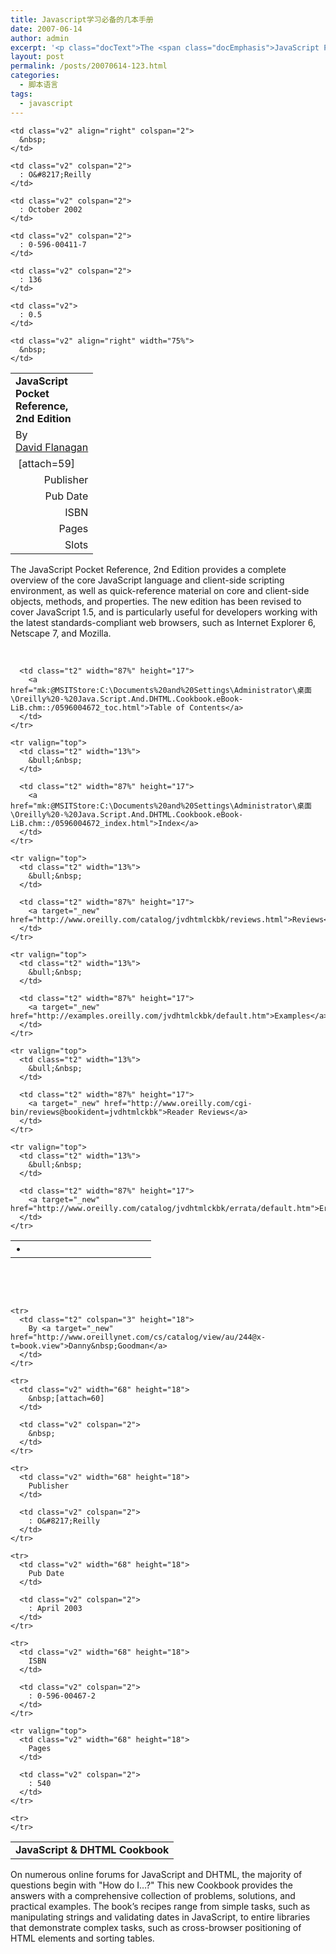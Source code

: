 ```yaml
---
title: Javascript学习必备的几本手册
date: 2007-06-14
author: admin
excerpt: '<p class="docText">The <span class="docEmphasis">JavaScript Pocket Reference</span>, 2nd Edition provides a complete overview of the core JavaScript language and client-side scripting environment, as well as quick-reference material on core and client-side objects, methods, and properties. The new edition has been revised to cover JavaScript 1.5, and is particularly useful for developers working with the latest standards-compliant web browsers, such as Internet Explorer 6, Netscape 7, and Mozilla.</p>'
layout: post
permalink: /posts/20070614-123.html
categories:
  - 脚本语言
tags:
  - javascript
---
```

<table cellspacing="0" cellpadding="0" width="469" border="0">
  <tr valign="top">
    <td class="v2" colspan="3" height="20">
      <strong>JavaScript Pocket Reference, 2nd Edition</strong>
    </td>
  </tr>
  
  <tr>
    <td class="v2" colspan="3" height="18">
      By <a class="v1" target="_new" href="http://www.oreillynet.com/cs/catalog/view/au/156?x-t=book.view">David&nbsp;Flanagan</a>
    </td>
  </tr>
  
  <tr>
    <td class="v2" width="68" height="18">
      &nbsp;[attach=59]
    </td>
    
    <td class="v2" align="right" colspan="2">
      &nbsp;
    </td>
  </tr>
  
  <tr>
    <td class="v2" align="right" width="68" height="18">
      Publisher
    </td>
    
    <td class="v2" colspan="2">
      : O&#8217;Reilly
    </td>
  </tr>
  
  <tr>
    <td class="v2" align="right" width="68" height="18">
      Pub Date
    </td>
    
    <td class="v2" colspan="2">
      : October 2002
    </td>
  </tr>
  
  <tr>
    <td class="v2" align="right" width="68" height="18">
      ISBN
    </td>
    
    <td class="v2" colspan="2">
      : 0-596-00411-7
    </td>
  </tr>
  
  <tr>
    <td class="v2" align="right" width="68" height="18">
      Pages
    </td>
    
    <td class="v2" colspan="2">
      : 136
    </td>
  </tr>
  
  <tr>
    <td class="v2" align="right" width="68" height="18">
      Slots
    </td>
    
    <td class="v2">
      : 0.5
    </td>
    
    <td class="v2" align="right" width="75%">
      &nbsp;
    </td>
  </tr>
</table>

<p class="docText">
  The <span class="docEmphasis">JavaScript Pocket Reference</span>, 2nd Edition provides a complete overview of the core JavaScript language and client-side scripting environment, as well as quick-reference material on core and client-side objects, methods, and properties. The new edition has been revised to cover JavaScript 1.5, and is particularly useful for developers working with the latest standards-compliant web browsers, such as Internet Explorer 6, Netscape 7, and Mozilla.
</p>

<p class="docText">
  &nbsp;
</p>

<p class="docText">
  <table cellspacing="0" cellpadding="0" width="100%" border="0">
    <tr valign="top">
      <td class="t2" width="13%">
        &bull;&nbsp;
      </td>
      
      <td class="t2" width="87%" height="17">
        <a href="mk:@MSITStore:C:\Documents%20and%20Settings\Administrator\桌面\Oreilly%20-%20Java.Script.And.DHTML.Cookbook.eBook-LiB.chm::/0596004672_toc.html">Table of Contents</a>
      </td>
    </tr>
    
    <tr valign="top">
      <td class="t2" width="13%">
        &bull;&nbsp;
      </td>
      
      <td class="t2" width="87%" height="17">
        <a href="mk:@MSITStore:C:\Documents%20and%20Settings\Administrator\桌面\Oreilly%20-%20Java.Script.And.DHTML.Cookbook.eBook-LiB.chm::/0596004672_index.html">Index</a>
      </td>
    </tr>
    
    <tr valign="top">
      <td class="t2" width="13%">
        &bull;&nbsp;
      </td>
      
      <td class="t2" width="87%" height="17">
        <a target="_new" href="http://www.oreilly.com/catalog/jvdhtmlckbk/reviews.html">Reviews</a>
      </td>
    </tr>
    
    <tr valign="top">
      <td class="t2" width="13%">
        &bull;&nbsp;
      </td>
      
      <td class="t2" width="87%" height="17">
        <a target="_new" href="http://examples.oreilly.com/jvdhtmlckbk/default.htm">Examples</a>
      </td>
    </tr>
    
    <tr valign="top">
      <td class="t2" width="13%">
        &bull;&nbsp;
      </td>
      
      <td class="t2" width="87%" height="17">
        <a target="_new" href="http://www.oreilly.com/cgi-bin/reviews@bookident=jvdhtmlckbk">Reader Reviews</a>
      </td>
    </tr>
    
    <tr valign="top">
      <td class="t2" width="13%">
        &bull;&nbsp;
      </td>
      
      <td class="t2" width="87%" height="17">
        <a target="_new" href="http://www.oreilly.com/catalog/jvdhtmlckbk/errata/default.htm">Errata</a>
      </td>
    </tr>
  </table>
  
  <td width="488">
    &nbsp;
  </td>
  
  <p>
    &nbsp; &nbsp;
  </p>
  
  <table cellspacing="0" cellpadding="0" width="469" border="0">
    <tr valign="top">
      <td class="t1" colspan="3" height="20">
        <strong>JavaScript & DHTML Cookbook</strong>
      </td>
    </tr>
    
    <tr>
      <td class="t2" colspan="3" height="18">
        By <a target="_new" href="http://www.oreillynet.com/cs/catalog/view/au/244@x-t=book.view">Danny&nbsp;Goodman</a>
      </td>
    </tr>
    
    <tr>
      <td class="v2" width="68" height="18">
        &nbsp;[attach=60]
      </td>
      
      <td class="v2" colspan="2">
        &nbsp;
      </td>
    </tr>
    
    <tr>
      <td class="v2" width="68" height="18">
        Publisher
      </td>
      
      <td class="v2" colspan="2">
        : O&#8217;Reilly
      </td>
    </tr>
    
    <tr>
      <td class="v2" width="68" height="18">
        Pub Date
      </td>
      
      <td class="v2" colspan="2">
        : April 2003
      </td>
    </tr>
    
    <tr>
      <td class="v2" width="68" height="18">
        ISBN
      </td>
      
      <td class="v2" colspan="2">
        : 0-596-00467-2
      </td>
    </tr>
    
    <tr valign="top">
      <td class="v2" width="68" height="18">
        Pages
      </td>
      
      <td class="v2" colspan="2">
        : 540
      </td>
    </tr>
    
    <tr>
    </tr>
  </table>
  
  <p class="docText">
    On numerous online forums for JavaScript and DHTML, the majority of questions begin with "How do I&#8230;?" This new Cookbook provides the answers with a comprehensive collection of problems, solutions, and practical examples. The book&#8217;s recipes range from simple tasks, such as manipulating strings and validating dates in JavaScript, to entire libraries that demonstrate complex tasks, such as cross-browser positioning of HTML elements and sorting tables.
  </p>